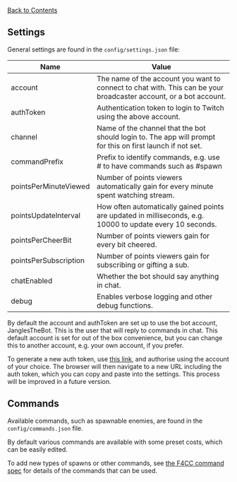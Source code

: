[Back to Contents](./README.md)

## Settings

General settings are found in the `config/settings.json` file:

| Name                  | Value                                                                                                             |
|-----------------------|-------------------------------------------------------------------------------------------------------------------|
| account               | The name of the account you want to connect to chat with. This can be your broadcaster account, or a bot account. |
| authToken             | Authentication token to login to Twitch using the above account.                                                  |
| channel               | Name of the channel that the bot should login to. The app will prompt for this on first launch if not set.        |
| commandPrefix         | Prefix to identify commands, e.g. use # to have commands such as #spawn                                           |
| pointsPerMinuteViewed | Number of points viewers automatically gain for every minute spent watching stream.                               |
| pointsUpdateInterval  | How often automatically gained points are updated in milliseconds, e.g. 10000 to update every 10 seconds.         |
| pointsPerCheerBit     | Number of points viewers gain for every bit cheered.                                                              |
| pointsPerSubscription | Number of points viewers gain for subscribing or gifting a sub.                                                   |
| chatEnabled           | Whether the bot should say anything in chat.                                                                      |
| debug                 | Enables verbose logging and other debug functions.                                                                |

By default the account and authToken are set up to use the bot account, JanglesTheBot. This is the user that will reply to commands in chat. This default account is set for out of the box convenience, but you can change this to another account, e.g. your own account, if you prefer.

To generate a new auth token, use [this link](https://id.twitch.tv/oauth2/authorize?response_type=token&client_id=uxj8hdpst8v4lutkr842b3lxz8tp0o&redirect_uri=http://localhost:3000&scope=chat%3Aread+chat%3Aedit), and authorise using the account of your choice. The browser will then navigate to a new URL including the auth token, which you can copy and paste into the settings. This process will be improved in a future version.

## Commands

Available commands, such as spawnable enemies, are found in the `config/commands.json` file.

By default various commands are available with some preset costs, which can be easily edited.

To add new types of spawns or other commands, see [the F4CC command spec](https://dl.covecube.com/F4CC/F4CC_CommandChannel.txt) for details of the commands that can be used.
